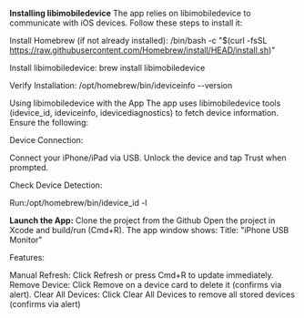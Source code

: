 **Installing libimobiledevice**
The app relies on libimobiledevice to communicate with iOS devices. Follow these steps to install it:

Install Homebrew (if not already installed):
/bin/bash -c "$(curl -fsSL https://raw.githubusercontent.com/Homebrew/install/HEAD/install.sh)"

Install libimobiledevice:
brew install libimobiledevice

Verify Installation:
/opt/homebrew/bin/ideviceinfo --version

Using libimobiledevice with the App
The app uses libimobiledevice tools (idevice_id, ideviceinfo, idevicediagnostics) to fetch device information. Ensure the following:

Device Connection:

Connect your iPhone/iPad via USB.
Unlock the device and tap Trust when prompted.


Check Device Detection:

Run:/opt/homebrew/bin/idevice_id -l

**Launch the App:**
Clone the project from the Github
Open the project in Xcode and build/run (Cmd+R).
The app window shows:
Title: "iPhone USB Monitor"

Features:

Manual Refresh: Click Refresh or press Cmd+R to update immediately.
Remove Device: Click Remove on a device card to delete it (confirms via alert).
Clear All Devices: Click Clear All Devices to remove all stored devices (confirms via alert)


